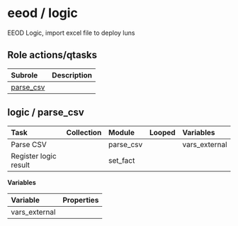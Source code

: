 # eeod / logic 
EEOD Logic, import excel file to deploy luns  
  






## Role actions/qtasks

| Subrole | Description |
| :------ | :---------- |
| [parse_csv](#logic--parse_csv) |  |



## logic / parse_csv

| Task | Collection | Module | Looped | Variables |
| :--- | :--------- | :----- | :----- | :-------- |
| Parse CSV |  | parse_csv |  | vars_external |
| Register logic result |  | set_fact |  |  |


**Variables**

| Variable | Properties |
| :------- | :--------- |
| vars_external |  |




